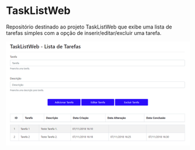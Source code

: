 # TaskListWeb
Repositório destinado ao projeto TaskListWeb que exibe uma lista de tarefas simples com a opção de inserir/editar/excluir uma tarefa.

![](images/Figura-01.png?raw=true)

